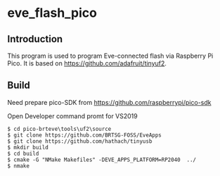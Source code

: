 # eve_flash_pico

## Introduction
This program is used to program Eve-connected flash via Raspberry Pi Pico.  It is based on https://github.com/adafruit/tinyuf2. 

## Build 
Need prepare pico-SDK from https://github.com/raspberrypi/pico-sdk

Open Developer command promt for VS2019
```
$ cd pico-brteve\tools\uf2\source
$ git clone https://github.com/BRTSG-FOSS/EveApps
$ git clone https://github.com/hathach/tinyusb
$ mkdir build
$ cd build
$ cmake -G "NMake Makefiles" -DEVE_APPS_PLATFORM=RP2040  ../
$ nmake
```



